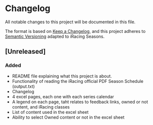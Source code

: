 # Changelog

All notable changes to this project will be documented in this file.

The format is based on [Keep a Changelog](https://keepachangelog.com/en/1.0.0/),
and this project adheres to [Semantic Versioning](https://semver.org/spec/v2.0.0.html) adapted to iRacing Seasons.

## [Unreleased]

### Added

- README file explaining what this project is about.
- Functionality of reading the iRacing official PDF Season Schedule (output.txt)
- Changelog
- 4 excel pages, each one with each series calendar
- A legend on each page, taht relates to feedback links, owned or not content, and iRacing classes
- List of content used in the excel sheet
- Ability to select Owned content or not in the excel sheet
